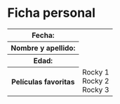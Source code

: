 <?php
$nombre = "Gustavo Mendez";
$edad = 21;
$fecha = date("d/m/Y");

?>
 </body>

 </html>
 <!DOCTYPE html>
 <html lang="es">

 <head>
     <meta charset="UTF-8">
     <meta http-equiv="X-UA-Compatible" content="IE=edge">
     <meta name="viewport" content="width=device-width, initial-scale=1.0">
     <title>Ficha personal</title>
     <link href="https://cdn.jsdelivr.net/npm/bootstrap@5.0.0/dist/css/bootstrap.min.css" rel="stylesheet" integrity="sha384-wEmeIV1mKuiNpC+IOBjI7aAzPcEZeedi5yW5f2yOq55WWLwNGmvvx4Um1vskeMj0" crossorigin="anonymous">
 </head>

 <body>
     <main class="container">
         <div class="row">
             <div class="col-12 text-center py-5">
                 <h1>Ficha personal</h1>
             </div>
         </div>
         <div class="row">
             <div class="col-12">
                 <table class="table table-hover border">
                     <tbody>
                         <tr>
                             <th>Fecha:</th>
                             <td><?php echo $fecha; ?></td>
                         </tr>
                         <tr>
                             <th>Nombre y apellido:</th>
                             <td><?php echo $nombre; ?></td>
                         </tr>
                         <tr>
                             <th>Edad:</th>
                             <td><?php echo $edad; ?></td>
                         </tr>
                         <tr>
                             <th>Películas favoritas</th>
                             <td>Rocky 1<br>
                                 Rocky 2<br>
                                 Rocky 3
                             </td>
                         </tr>
                     </tbody>
                 </table>
             </div>
         </div>
     </main>
 </body>

 </html>
